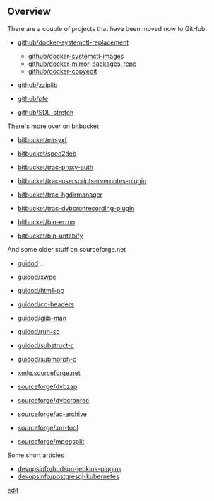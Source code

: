 ## Overview

There are a couple of projects that have been moved now to GitHub.

* [github/docker-systemctl-replacement](https://github.com/gdraheim/docker-systemctl-replacement)
   * [github/docker-systemctl-images](https://github.com/gdraheim/docker-systemctl-images)
   * [github/docker-mirror-packages-repo](https://github.com/gdraheim/docker-mirror-packages-repo)
   * [github/docker-copyedit](https://github.com/gdraheim/docker-copyedit)

* [github/zziplib](https://github.com/gdraheim/zziplib)
* [github/pfe](https://github.com/gdraheim/pfe)
* [github/SDL_stretch](https://github.com/gdraheim/SDL_stretch)

There's more over on bitbucket

* [bitbucket/easyxf](https://bitbucket.org/gdraheim/easyxf)
* [bitbucket/spec2deb](https://bitbucket.org/gdraheim/spec2deb)

* [bitbucket/trac-proxy-auth](https://bitbucket.org/gdraheim/trac-proxy-auth)
* [bitbucket/trac-userscriptservernotes-plugin](https://bitbucket.org/gdraheim/trac-userscriptservernotes-plugin)
* [bitbucket/trac-hgdirmanager](https://bitbucket.org/gdraheim/trac-hgdirmanager)
* [bitbucket/trac-dvbcronrecording-plugin](https://bitbucket.org/gdraheim/trac-dvbcronrecording-plugin)

* [bitbucket/bin-errno](https://bitbucket.org/gdraheim/bin-errno)
* [bitbucket/bin-untabify](https://bitbucket.org/gdraheim/bin-untabify)

And some older stuff on sourceforge.net

* [guidod](http://freespace.sourceforge.net/guidod/) ...
* [guidod/xwpe](http://freespace.sourceforge.net/guidod/xwpe.html)
* [guidod/htm1-pp](http://freespace.sourceforge.net/guidod/htm1-pp.html)
* [guidod/cc-headers](http://freespace.sourceforge.net/guidod/cc-headers.html)
* [guidod/glib-man](http://freespace.sourceforge.net/glib-man/)
* [guidod/run-so](http://freespace.sourceforge.net/guidod/runso.html)
* [guidod/substruct-c](http://freespace.sourceforge.net/guidod/substruct-c.html)
* [guidod/submorph-c](http://freespace.sourceforge.net/guidod/submorph-c.html)
* [xmlg.sourceforge.net](http://xmlg.sourceforge.net/)

* [sourceforge/dvbzap](https://sourceforge.net/projects/dvbzap/)
* [sourceforge/dvbcronrec](https://sourceforge.net/projects/dvbcronrec/)
* [sourceforge/ac-archive](https://sourceforge.net/projects/ac-archive/)
* [sourceforge/xm-tool](https://sourceforge.net/projects/xm-tool/)
* [sourceforge/mpegsplit](https://sourceforge.net/projects/mpegsplit/)

Some short articles
* [devopsinfo/hudson-jenkins-plugins](devopsinfo/hudson-jenkins-plugins)
* [devopsinfo/postgresql-kubernetes](devopsinfo/postgresql-kubernetes)

[edit](https://github.com/gdraheim/gdraheim.github.io/edit/master/index.md) 
